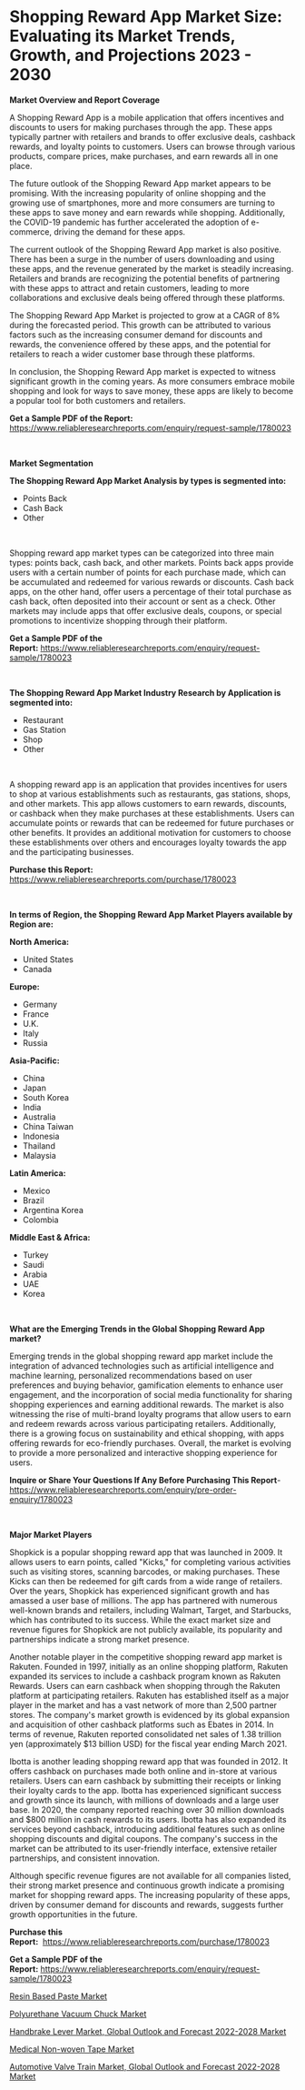 <p><h1>Shopping Reward App Market Size: Evaluating its Market Trends, Growth, and Projections 2023 - 2030</h1></p><p><strong>Market Overview and Report Coverage</strong></p>
<p><p>A Shopping Reward App is a mobile application that offers incentives and discounts to users for making purchases through the app. These apps typically partner with retailers and brands to offer exclusive deals, cashback rewards, and loyalty points to customers. Users can browse through various products, compare prices, make purchases, and earn rewards all in one place.</p><p>The future outlook of the Shopping Reward App market appears to be promising. With the increasing popularity of online shopping and the growing use of smartphones, more and more consumers are turning to these apps to save money and earn rewards while shopping. Additionally, the COVID-19 pandemic has further accelerated the adoption of e-commerce, driving the demand for these apps.</p><p>The current outlook of the Shopping Reward App market is also positive. There has been a surge in the number of users downloading and using these apps, and the revenue generated by the market is steadily increasing. Retailers and brands are recognizing the potential benefits of partnering with these apps to attract and retain customers, leading to more collaborations and exclusive deals being offered through these platforms.</p><p>The Shopping Reward App Market is projected to grow at a CAGR of 8% during the forecasted period. This growth can be attributed to various factors such as the increasing consumer demand for discounts and rewards, the convenience offered by these apps, and the potential for retailers to reach a wider customer base through these platforms.</p><p>In conclusion, the Shopping Reward App market is expected to witness significant growth in the coming years. As more consumers embrace mobile shopping and look for ways to save money, these apps are likely to become a popular tool for both customers and retailers.</p></p>
<p><strong>Get a Sample PDF of the Report:</strong> <a href="https://www.reliableresearchreports.com/enquiry/request-sample/1780023">https://www.reliableresearchreports.com/enquiry/request-sample/1780023</a></p>
<p>&nbsp;</p>
<p><strong>Market Segmentation</strong></p>
<p><strong>The Shopping Reward App Market Analysis by types is segmented into:</strong></p>
<p><ul><li>Points Back</li><li>Cash Back</li><li>Other</li></ul></p>
<p>&nbsp;</p>
<p><p>Shopping reward app market types can be categorized into three main types: points back, cash back, and other markets. Points back apps provide users with a certain number of points for each purchase made, which can be accumulated and redeemed for various rewards or discounts. Cash back apps, on the other hand, offer users a percentage of their total purchase as cash back, often deposited into their account or sent as a check. Other markets may include apps that offer exclusive deals, coupons, or special promotions to incentivize shopping through their platform.</p></p>
<p><strong>Get a Sample PDF of the Report:</strong>&nbsp;<a href="https://www.reliableresearchreports.com/enquiry/request-sample/1780023">https://www.reliableresearchreports.com/enquiry/request-sample/1780023</a></p>
<p>&nbsp;</p>
<p><strong>The Shopping Reward App Market Industry Research by Application is segmented into:</strong></p>
<p><ul><li>Restaurant</li><li>Gas Station</li><li>Shop</li><li>Other</li></ul></p>
<p>&nbsp;</p>
<p><p>A shopping reward app is an application that provides incentives for users to shop at various establishments such as restaurants, gas stations, shops, and other markets. This app allows customers to earn rewards, discounts, or cashback when they make purchases at these establishments. Users can accumulate points or rewards that can be redeemed for future purchases or other benefits. It provides an additional motivation for customers to choose these establishments over others and encourages loyalty towards the app and the participating businesses.</p></p>
<p><strong>Purchase this Report:</strong>&nbsp; <a href="https://www.reliableresearchreports.com/purchase/1780023">https://www.reliableresearchreports.com/purchase/1780023</a></p>
<p>&nbsp;</p>
<p><strong>In terms of Region, the Shopping Reward App Market Players available by Region are:</strong></p>
<p>
    <p> <strong> North America: </strong>
        <ul>
            <li>United States</li>
            <li>Canada</li>
        </ul>
        </p> 
    <p> <strong> Europe: </strong>
        <ul>
            <li>Germany</li>
            <li>France</li>
            <li>U.K.</li>
            <li>Italy</li>
            <li>Russia</li>
        </ul>
        </p> 
    <p> <strong> Asia-Pacific: </strong>
        <ul>
            <li>China</li>
            <li>Japan</li>
            <li>South Korea</li>
            <li>India</li>
            <li>Australia</li>
            <li>China Taiwan</li>
            <li>Indonesia</li>
            <li>Thailand</li>
            <li>Malaysia</li>
        </ul>
        </p> 
    <p> <strong> Latin America: </strong>
        <ul>
            <li>Mexico</li>
            <li>Brazil</li>
            <li>Argentina Korea</li>
            <li>Colombia</li>
        </ul>
        </p> 
    <p> <strong> Middle East & Africa: </strong>
        <ul>
            <li>Turkey</li>
            <li>Saudi</li>
            <li>Arabia</li>
            <li>UAE</li>
            <li>Korea</li>
        </ul>
    </p>
    </p>
<p>&nbsp;</p>
<p><strong>What are the Emerging Trends in the Global Shopping Reward App market?</strong></p>
<p><p>Emerging trends in the global shopping reward app market include the integration of advanced technologies such as artificial intelligence and machine learning, personalized recommendations based on user preferences and buying behavior, gamification elements to enhance user engagement, and the incorporation of social media functionality for sharing shopping experiences and earning additional rewards. The market is also witnessing the rise of multi-brand loyalty programs that allow users to earn and redeem rewards across various participating retailers. Additionally, there is a growing focus on sustainability and ethical shopping, with apps offering rewards for eco-friendly purchases. Overall, the market is evolving to provide a more personalized and interactive shopping experience for users.</p></p>
<p><strong>Inquire or Share Your Questions If Any Before Purchasing This Report</strong>- <a href="https://www.reliableresearchreports.com/enquiry/pre-order-enquiry/1780023">https://www.reliableresearchreports.com/enquiry/pre-order-enquiry/1780023</a></p>
<p>&nbsp;</p>
<p><strong>Major Market Players</strong></p>
<p><p>Shopkick is a popular shopping reward app that was launched in 2009. It allows users to earn points, called "Kicks," for completing various activities such as visiting stores, scanning barcodes, or making purchases. These Kicks can then be redeemed for gift cards from a wide range of retailers. Over the years, Shopkick has experienced significant growth and has amassed a user base of millions. The app has partnered with numerous well-known brands and retailers, including Walmart, Target, and Starbucks, which has contributed to its success. While the exact market size and revenue figures for Shopkick are not publicly available, its popularity and partnerships indicate a strong market presence.</p><p>Another notable player in the competitive shopping reward app market is Rakuten. Founded in 1997, initially as an online shopping platform, Rakuten expanded its services to include a cashback program known as Rakuten Rewards. Users can earn cashback when shopping through the Rakuten platform at participating retailers. Rakuten has established itself as a major player in the market and has a vast network of more than 2,500 partner stores. The company's market growth is evidenced by its global expansion and acquisition of other cashback platforms such as Ebates in 2014. In terms of revenue, Rakuten reported consolidated net sales of 1.38 trillion yen (approximately $13 billion USD) for the fiscal year ending March 2021.</p><p>Ibotta is another leading shopping reward app that was founded in 2012. It offers cashback on purchases made both online and in-store at various retailers. Users can earn cashback by submitting their receipts or linking their loyalty cards to the app. Ibotta has experienced significant success and growth since its launch, with millions of downloads and a large user base. In 2020, the company reported reaching over 30 million downloads and $800 million in cash rewards to its users. Ibotta has also expanded its services beyond cashback, introducing additional features such as online shopping discounts and digital coupons. The company's success in the market can be attributed to its user-friendly interface, extensive retailer partnerships, and consistent innovation.</p><p>Although specific revenue figures are not available for all companies listed, their strong market presence and continuous growth indicate a promising market for shopping reward apps. The increasing popularity of these apps, driven by consumer demand for discounts and rewards, suggests further growth opportunities in the future.</p></p>
<p><strong>Purchase this Report:</strong>&nbsp;&nbsp;<a href="https://www.reliableresearchreports.com/purchase/1780023">https://www.reliableresearchreports.com/purchase/1780023</a></p>
<p></p>
<p><strong>Get a Sample PDF of the Report:</strong>&nbsp;<a href="https://www.reliableresearchreports.com/enquiry/request-sample/1780023">https://www.reliableresearchreports.com/enquiry/request-sample/1780023</a></p>
<p><p><a href="https://www.linkedin.com/pulse/resin-based-paste-market-challenges-opportunities-growth/">Resin Based Paste Market</a></p><p><a href="https://www.linkedin.com/pulse/decoding-polyurethane-vacuum-chuck-market-deep-dive-latest/">Polyurethane Vacuum Chuck Market</a></p><p><a href="https://medium.com/@hotspotelectronicsstore/analyzing-handbrake-lever-market-global-outlook-and-forecast-2022-2028-market-global-industry-e407ec15fb5f">Handbrake Lever Market, Global Outlook and Forecast 2022-2028 Market</a></p><p><a href="https://www.linkedin.com/pulse/medical-non-woven-tape-market-research-report-provides-thorough/">Medical Non-woven Tape Market</a></p><p><a href="https://medium.com/@hotspotvendor/automotive-valve-train-market-global-outlook-and-forecast-2022-2028-market-exploring-market-e3a9fdfb10f7">Automotive Valve Train Market, Global Outlook and Forecast 2022-2028 Market</a></p></p>